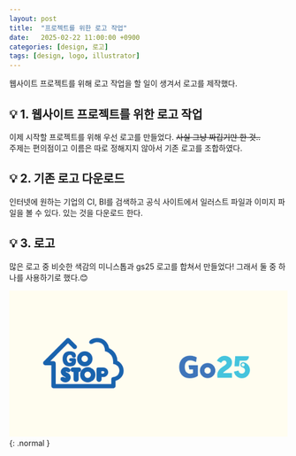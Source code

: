 ```yaml
---
layout: post
title:  "프로젝트를 위한 로고 작업"
date:   2025-02-22 11:00:00 +0900
categories: [design, 로고]
tags: [design, logo, illustrator]
---
```


웹사이트 프로젝트를 위해 로고 작업을 할 일이 생겨서 로고를 제작했다. 

## 💡 1. 웹사이트 프로젝트를 위한 로고 작업
이제 시작할 프로젝트를 위해 우선 로고를 만들었다. ~~사실 그냥 짜깁기만 한 것..~~  
주제는 편의점이고 이름은 따로 정해지지 않아서 기존 로고를 조합하였다.  

## 💡 2. 기존 로고 다운로드
인터넷에 원하는 기업의 CI, BI를 검색하고 공식 사이트에서 일러스트 파일과 이미지 파일을 볼 수 있다. 있는 것을 다운로드 한다.


## 💡 3. 로고
많은 로고 중 비슷한 색감의 미니스톱과 gs25 로고를 합쳐서 만들었다! 그래서 둘 중 하나를 사용하기로 했다.😊  

![로고 완성 이미지](/assets/img/post/post-logo-01.png){: .normal  }


